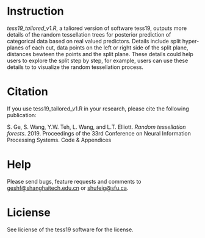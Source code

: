 # Instruction 
*tess19_tailored_v1.R*, a taliored version of software tess19, outputs more details of the random tessellation trees for posterior prediction of categorical data based on real valued predictors. Details include split hyper-planes of each cut, data points on the left or right side of the split plane, distances bewteen the points and the split plane. These details could help users to explore the split step by step, for example, users can use these details to to visualize the random tessellation process.
 


# Citation
If you use tess19_tailored_v1.R in your research, please cite the following publication:

S. Ge, S. Wang, Y.W. Teh, L. Wang, and L.T. Elliott. *Random tessellation forests*. 2019. Proceedings of the 33rd Conference on Neural Information Processing Systems. Code & Appendices


# Help
Please send bugs, feature requests and comments to geshf@shanghaitech.edu.cn or shufeig@sfu.ca.

# Liciense
See liciense of the tess19 software for the license.


